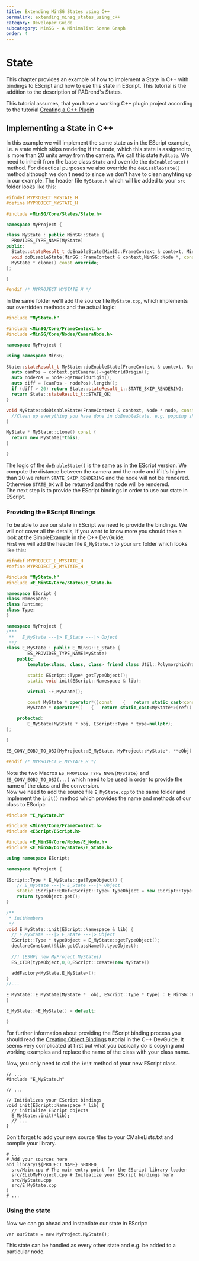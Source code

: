 ```yaml
---
title: Extending MinSG States using C++
permalink: extending_minsg_states_using_c++
category: Developer Guide
subcategory: MinSG - A Minimalist Scene Graph
order: 4
---
```

<!------------------------------------------------------------------------------------------------
This work is licensed under the Creative Commons Attribution-ShareAlike 4.0 International License.
 To view a copy of this license, visit http://creativecommons.org/licenses/by-sa/4.0/.
 Author: Stanislaw Eppinger (eppinger@mail.uni-paderborn.de)
 PADrend Version 1.0.0
------------------------------------------------------------------------------------------------->


# State

This chapter provides an example of how to implement a State in C++ with bindings to EScript and how to use this state in EScript. This tutorial is the addition to the description of PADrend's States. 

This tutorial assumes, that you have a working C++ plugin project according to the tutorial [Creating a C++ Plugin](../../../3_Development_Guide/2_C++/1_Creating_a_C++_Plugin/Creating_a_C++_Plugin.md)

## Implementing a State in C++

In this example we will implement the same state as in the EScript example, i.e. a state which skips rendering if the node, which this state is assigned to, is more than 20 units away from the camera. We call this state `MyState`. We need to inherit from the base class `State` and override the `doEnableState()` method. For didactical purposes we also override the `doDisableState()` method although we don't need to since we don't have to clean anyhting up in our example. The header file `MyState.h` which will be added to your `src` folder looks like this: 

<!---INCLUDE src=files/MyState.h, start=7, end=24--->
<!---BEGINN_CODESECTION--->
<!---Automaticly generated section. Do not edit!!!--->
```cpp
#ifndef MYPROJECT_MYSTATE_H
#define MYPROJECT_MYSTATE_H

#include <MinSG/Core/States/State.h>

namespace MyProject {

class MyState : public MinSG::State {
  PROVIDES_TYPE_NAME(MyState)
public:
  State::stateResult_t doEnableState(MinSG::FrameContext & context, MinSG::Node * node, const MinSG::RenderParam & rp) override;
  void doDisableState(MinSG::FrameContext & context,MinSG::Node *, const MinSG::RenderParam & rp) override;
  MyState * clone() const override;
};

}

#endif /* MYPROJECT_MYSTATE_H */
```
<!---END_CODESECTION--->

In the same folder we'll add the source file `MyState.cpp`, which implements our overridden methods and the actual logic:

<!---INCLUDE src=files/MyState.cpp, start=7, end=32--->
<!---BEGINN_CODESECTION--->
<!---Automaticly generated section. Do not edit!!!--->
```cpp
#include "MyState.h"

#include <MinSG/Core/FrameContext.h>
#include <MinSG/Core/Nodes/CameraNode.h>

namespace MyProject {

using namespace MinSG;
  
State::stateResult_t MyState::doEnableState(FrameContext & context, Node * node, const RenderParam & rp){
  auto camPos = context.getCamera()->getWorldOrigin();
  auto nodePos = node->getWorldOrigin();
  auto diff = (camPos - nodePos).length();
  if (diff > 20) return State::stateResult_t::STATE_SKIP_RENDERING;
  return State::stateResult_t::STATE_OK;
}

void MyState::doDisableState(FrameContext & context, Node * node, const RenderParam & rp) {
  //Clean up everything you have done in doEnableState, e.g. popping shaders from the rendering context
}

MyState * MyState::clone() const {
  return new MyState(*this);
}

}
```
<!---END_CODESECTION--->

The logic of the `doEnableState()` is the same as in the EScript version. We compute the distance between the camera and the node and if it's higher than 20 we return `STATE_SKIP_RENDERING` and the node will not be rendered. Otherwise `STATE_OK` will be returned and the node will be rendered.  
The next step is to provide the EScript bindings in order to use our state in EScript.

### Providing the EScript Bindings

To be able to use our state in EScript we need to provide the bindings. We will not cover all the details, if you want to know more you should take a look at the SimpleExample in the C++ DevGuide.  
First we will add the header file `E_MyState.h` to your `src` folder which looks like this: 

<!---INCLUDE src=files/E_MyState.h, start=7, end=44--->
<!---BEGINN_CODESECTION--->
<!---Automaticly generated section. Do not edit!!!--->
```cpp
#ifndef MYPROJECT_E_MYSTATE_H
#define MYPROJECT_E_MYSTATE_H

#include "MyState.h"
#include <E_MinSG/Core/States/E_State.h>

namespace EScript {
class Namespace;
class Runtime;
class Type;
}

namespace MyProject {
/***
 **   E_MyState ---|> E_State ---|> Object
 **/
class E_MyState : public E_MinSG::E_State {
        ES_PROVIDES_TYPE_NAME(MyState)
    public:
        template<class, class, class> friend class Util::PolymorphicWrapperCreator;

        static EScript::Type* getTypeObject();
        static void init(EScript::Namespace & lib);

        virtual ~E_MyState();

        const MyState * operator*()const	{	return static_cast<const MyState*>(ref().get());	}
        MyState * operator*()	{	return static_cast<MyState*>(ref().get());	}

    protected:
        E_MyState(MyState * obj, EScript::Type * type=nullptr);
};

}

ES_CONV_EOBJ_TO_OBJ(MyProject::E_MyState, MyProject::MyState*, **eObj)

#endif /* MYPROJECT_E_MYSTATE_H */
```
<!---END_CODESECTION--->

Note the two Macros `ES_PROVIDES_TYPE_NAME(MyState)` and `ES_CONV_EOBJ_TO_OBJ(...)` which need to be used in order to provide the name of the class and the conversion.  
Now we need to add the source file `E_MyState.cpp` to the same folder and implement the `init()` method which provides the name and methods of our class to EScript:

<!---INCLUDE src=files/E_MyState.cpp, start=7, end=45--->
<!---BEGINN_CODESECTION--->
<!---Automaticly generated section. Do not edit!!!--->
```cpp
#include "E_MyState.h"

#include <MinSG/Core/FrameContext.h>
#include <EScript/EScript.h>

#include <E_MinSG/Core/Nodes/E_Node.h>
#include <E_MinSG/Core/States/E_State.h>

using namespace EScript;

namespace MyProject {
  
EScript::Type * E_MyState::getTypeObject() {
    // E_MyState ---|> E_State ---|> Object
    static EScript::ERef<EScript::Type> typeObject = new EScript::Type(E_State::getTypeObject());
    return typeObject.get();
}

/**
 * initMembers
 */
void E_MyState::init(EScript::Namespace & lib) {
  // E_MyState ---|> E_State ---|> Object
  EScript::Type * typeObject = E_MyState::getTypeObject();
  declareConstant(&lib,getClassName(),typeObject);
  
  //! [ESMF] new MyProject.MyState()
  ES_CTOR(typeObject,0,0,EScript::create(new MyState))

  addFactory<MyState,E_MyState>();
}
//---

E_MyState::E_MyState(MyState * _obj, EScript::Type * type) : E_MinSG::E_State(_obj,type?type:getTypeObject()){
}

E_MyState::~E_MyState() = default;

}
```
<!---END_CODESECTION--->

For further information about providing the EScript binding process you should read the [Creating Object Bindings](../../../3_Development_Guide/2_C++/3_Creating_Object_Bindings/Creating_Object_Bindings.md) tutorial in the C++ DevGuide. It seems very complicated at first but what you basically do is copying and working examples and replace the name of the class with your class name.

Now, you only need to call the `init` method of your new EScript class. 
```
// ...
#include "E_MyState.h"

// ...

// Initializes your EScript bindings
void init(EScript::Namespace * lib) {
  // initialize EScript objects	
  E_MyState::init(*lib);
  // ...
}
```

Don't forget to add your new source files to your CMakeLists.txt and compile your library.
```
# ...
# Add your sources here
add_library(${PROJECT_NAME} SHARED 
  src/Main.cpp # The main entry point for the EScript library loader
  src/ELibMyProject.cpp # Initialize your EScript bindings here
  src/MyState.cpp
  src/E_MyState.cpp
)
# ...
```

### Using the state

Now we can go ahead and instantiate our state in EScript:

```
var ourState = new MyProject.MyState();
```

This state can be handled as every other state and e.g. be added to a particular node.



